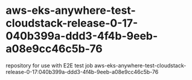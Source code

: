 # aws-eks-anywhere-test-cloudstack-release-0-17-040b399a-ddd3-4f4b-9eeb-a08e9cc46c5b-76
repository for use with E2E test job aws-eks-anywhere-test-cloudstack-release-0-17:040b399a-ddd3-4f4b-9eeb-a08e9cc46c5b-76
